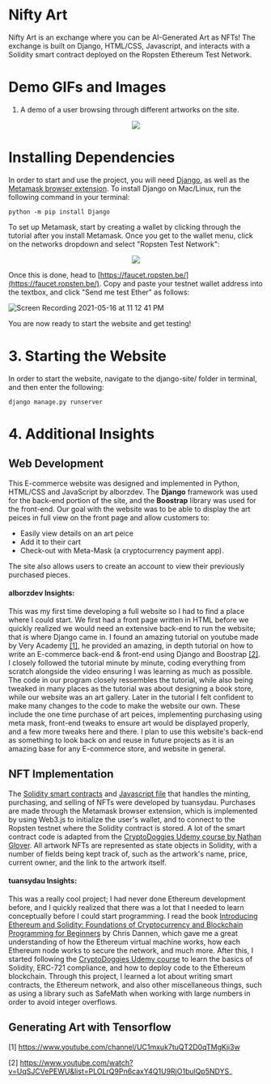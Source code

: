 # Nifty Art

Nifty Art is an exchange where you can be AI-Generated Art as NFTs! The exchange is built on Django, HTML/CSS, Javascript, and interacts with a Solidity smart contract deployed on the Ropsten Ethereum Test Network. 

# Demo GIFs and Images
1. A demo of a user browsing through different artworks on the site.

<p align="center">
  <img src="https://user-images.githubusercontent.com/59661629/118429871-b6a19f00-b6a0-11eb-9281-fc9784607969.gif">
</p>

# Installing Dependencies
In order to start and use the project, you will need [Django](https://docs.djangoproject.com/en/3.2/topics/install/), as well as the [Metamask browser extension](https://metamask.io/download). To install Django on Mac/Linux, run the following command in your terminal:

```
python -m pip install Django
```

To set up Metamask, start by creating a wallet by clicking through the tutorial after you install Metamask. Once you get to the wallet menu, click on the networks dropdown and select "Ropsten Test Network": 

<p align="center">
  <img src="https://user-images.githubusercontent.com/26176104/118428349-3e85aa00-b69d-11eb-950a-0585852882d7.png">
</p>

Once this is done, head to [https://faucet.ropsten.be/](https://faucet.ropsten.be/). Copy and paste your testnet wallet address into the textbox, and click "Send me test Ether" as follows:

![Screen Recording 2021-05-16 at 11 12 41 PM](https://user-images.githubusercontent.com/26176104/118428198-eb135c00-b69c-11eb-839e-332ab7d5dc4e.gif)

You are now ready to start the website and get testing!

# 3. Starting the Website

In order to start the website, navigate to the django-site/ folder in terminal, and then enter the following:

```
django manage.py runserver
```

# 4. Additional Insights

## Web Development
This E-commerce website was designed and implemented in Python, HTML/CSS and JavaScript by alborzdev. The **Django** framework was used for the back-end portion of the site, and the **Boostrap** library was used for the front-end. Our goal with the website was to be able to display the art peices in full view on the front page and allow customers to:

* Easily view details on an art peice 
* Add it to their cart
* Check-out with Meta-Mask (a cryptocurrency payment app). 

The site also allows users to create an account to view their previously purchased pieces.

#### alborzdev Insights: 
This was my first time developing a full website so I had to find a place where I could start. We first had a front page written in HTML before we quickly realized we would need an extensive back-end to run the website; that is where Django came in. I found an amazing tutorial on youtube made by Very Academy [[1]](https://www.youtube.com/channel/UC1mxuk7tuQT2D0qTMgKji3w), he provided an amazing, in depth tutorial on how to write an E-commerce back-end & front-end using Django and Boostrap [[2]](https://www.youtube.com/channel/UC1mxuk7tuQT2D0qTMgKji3w). I closely followed the tutorial minute by minute, coding everything from scratch alongside the video ensuring I was learning as much as possible. The code in our program closely ressembles the tutorial, while also being tweaked in many places as the tutorial was about designing a book store, while our website was an art gallery. Later in the tutorial I felt confident to make many changes to the code to make the website our own. These include the one time purchase of art peices, implementing purchasing using meta mask, front-end tweaks to ensure art would be displayed properly, and a few more tweaks here and there. I plan to use this website's back-end as something to look back on and reuse in future projects as it is an amazing base for any E-commerce store, and website in general.

## NFT Implementation
The [Solidity smart contracts](https://github.com/tuansydau/artNftContracts/tree/main/artContracts/contracts) and [Javascript file](https://github.com/tuansydau/artNftContracts/blob/develop/django-site/static/js/doggies.js) that handles the minting, purchasing, and selling of NFTs were developed by tuansydau. Purchases are made through the Metamask browser extension, which is implemented by using Web3.js to initialize the user's wallet, and to connect to the Ropsten testnet where the Solidity contract is stored. A lot of the smart contract code is adapted from the [CryptoDoggies Udemy course by Nathan Glover](https://www.udemy.com/course/cryptodoggies/). All artwork NFTs are represented as state objects in Solidity, with a number of fields being kept track of, such as the artwork's name, price, current owner, and the link to the artwork itself.

#### tuansydau Insights:
This was a really cool project; I had never done Ethereum development before, and I quickly realized that there was a lot that I needed to learn conceptually before I could start programming. I read the book [Introducing Ethereum and Solidity: Foundations of Cryptocurrency and Blockchain Programming for Beginners](https://www.amazon.ca/dp/B06XQFYL2M/ref=dp-kindle-redirect?_encoding=UTF8&btkr=1) by Chris Dannen, which gave me a great understanding of how the Ethereum virtual machine works, how each Ethereum node works to secure the network, and much more. After this, I started following the [CryptoDoggies Udemy course](https://www.udemy.com/course/cryptodoggies/) to learn the basics of Solidity, ERC-721 compliance, and how to deploy code to the Ethereum blockchain. Through this project, I learned a lot about writing smart contracts, the Ethereum network, and also other miscellaneous things, such as using a library such as SafeMath when working with large numbers in order to avoid integer overflows.

## Generating Art with Tensorflow


[1] https://www.youtube.com/channel/UC1mxuk7tuQT2D0qTMgKji3w

[2] https://www.youtube.com/watch?v=UqSJCVePEWU&list=PLOLrQ9Pn6caxY4Q1U9RjO1bulQp5NDYS_
